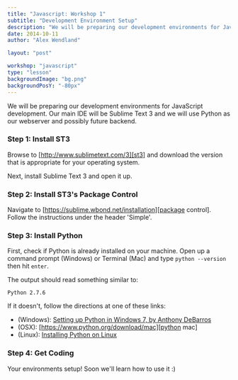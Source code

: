 ```yaml
---
title: "Javascript: Workshop 1"
subtitle: "Development Environment Setup"
description: "We will be preparing our development environments for JavaScript development. Our main IDE will be Sublime Text 3 and we will use Python as our webserver and possibly future backend."
date: 2014-10-11
author: "Alex Wendland"

layout: "post"

workshop: "javascript"
type: "lesson"
backgroundImage: "bg.png"
backgroundPosY: "-80px"
---
```


We will be preparing our development environments for JavaScript development. Our main IDE will be Sublime Text 3 and we will use Python as our webserver and possibly future backend.

### Step 1: Install ST3

Browse to [http://www.sublimetext.com/3][st3] and download the version that is appropriate for your operating system.

Next, install Sublime Text 3 and open it up.

### Step 2: Install ST3's Package Control

Navigate to [https://sublime.wbond.net/installation][package control]. Follow the instructions under the header 'Simple'.

### Step 3: Install Python

First, check if Python is already installed on your machine. Open up a command prompt (Windows) or Terminal (Mac) and type `python --version` then hit `enter`.

The output should read something similar to:
```
Python 2.7.6
```

If it doesn't, follow the directions at one of these links:
 * (Windows): [Setting up Python in Windows 7, by Anthony DeBarros][python windows guide]
 * (OSX): [https://www.python.org/download/mac][python mac]
 * (Linux): [Installing Python on Linux][python linux]

### Step 4: Get Coding

Your environments setup! Soon we'll learn how to use it :)

[st3]: http://www.sublimetext.com/3 "Sublime Text 3"
[package control]: https://sublime.wbond.net/installation "ST3 Package Control"
[python mac]: https://www.python.org/download/mac "Python (OSX)"
[python windows guide]: http://www.anthonydebarros.com/2011/10/15/setting-up-python-in-windows-7/ "Setting up Python in Windows 7, by Anthony DeBarros"
[python linux]: http://docs.python-guide.org/en/latest/starting/install/linux/ "Installing Python on Linux"